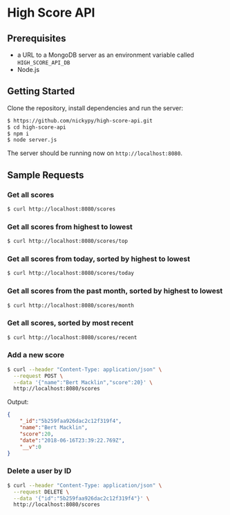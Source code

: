 # High Score API
## Prerequisites
- a URL to a MongoDB server as an environment variable called `HIGH_SCORE_API_DB`
- Node.js

## Getting Started
Clone the repository, install dependencies and run the server:
```sh
$ https://github.com/nickypy/high-score-api.git
$ cd high-score-api
$ npm i
$ node server.js
```
The server should be running now on `http://localhost:8080`.

## Sample Requests
### Get all scores
```sh
$ curl http://localhost:8080/scores
```

### Get all scores from highest to lowest
```sh
$ curl http://localhost:8080/scores/top
```

### Get all scores from today, sorted by highest to lowest
```sh
$ curl http://localhost:8080/scores/today
```

### Get all scores from the past month, sorted by highest to lowest
```sh
$ curl http://localhost:8080/scores/month
```

### Get all scores, sorted by most recent
```sh
$ curl http://localhost:8080/scores/recent
```

### Add a new score
```sh
$ curl --header "Content-Type: application/json" \
  --request POST \
  --data '{"name":"Bert Macklin","score":20}' \
  http://localhost:8080/scores
```

Output:
```json
{
    "_id":"5b259faa926dac2c12f319f4",
    "name":"Bert Macklin",
    "score":20,
    "date":"2018-06-16T23:39:22.769Z",
    "__v":0
}
```

### Delete a user by ID
```sh
$ curl --header "Content-Type: application/json" \
  --request DELETE \
  --data '{"id":"5b259faa926dac2c12f319f4"}' \
  http://localhost:8080/scores
```